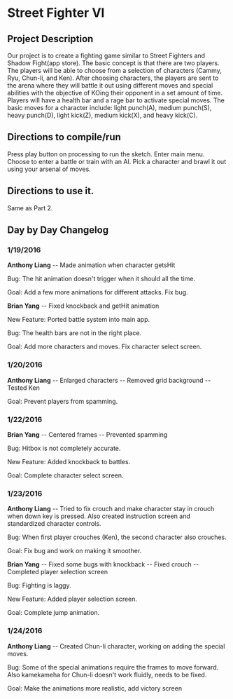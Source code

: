 # Street Fighter VI

## Project Description
Our project is to create a fighting game similar to Street Fighters and Shadow Fight(app store).
The basic concept is that there are two players. The players will be able to choose from a selection
of characters (Cammy, Ryu, Chun-li, and Ken). After choosing characters, the players are sent to the
arena where they will battle it out using different moves and special abilities with the objective
of KOing their opponent in a set amount of time. Players will have a health bar and a rage bar to activate
special moves. The basic moves for a character include: light punch(A), medium punch(S), heavy punch(D),
light kick(Z), medium kick(X), and heavy kick(C).

## Directions to compile/run
Press play button on processing to run the sketch.
Enter main menu.
Choose to enter a battle or train with an AI.
Pick a character and brawl it out using your arsenal of moves.

## Directions to use it.
Same as Part 2.

## Day by Day Changelog
### 1/19/2016
**Anthony Liang** -- Made animation when character getsHit

Bug: The hit animation doesn't trigger when it should all the time.

Goal: Add a few more animations for different attacks. Fix bug.

**Brian Yang** -- Fixed knockback and getHit animation

New Feature: Ported battle system into main app.

Bug: The health bars are not in the right place.

Goal: Add more characters and moves. Fix character select screen.

### 1/20/2016
**Anthony Liang** -- Enlarged characters
-- Removed grid background
-- Tested Ken

Goal: Prevent players from spamming.

### 1/22/2016
**Brian Yang** -- Centered frames
-- Prevented spamming

Bug: Hitbox is not completely accurate.

New Feature: Added knockback to battles.

Goal: Complete character select screen.

### 1/23/2016
**Anthony Liang** -- Tried to fix crouch and make character stay in crouch when down key is pressed.
Also created instruction screen and standardized character controls.

Bug: When first player crouches (Ken), the second character also crouches.

Goal: Fix bug and work on making it smoother.

**Brian Yang** -- Fixed some bugs with knockback
-- Fixed crouch
-- Completed player selection screen

Bug: Fighting is laggy.

New Feature: Added player selection screen.

Goal: Complete jump animation.

### 1/24/2016
**Anthony Liang** -- Created Chun-li character, working on adding the special moves.

Bug: Some of the special animations require the frames to move forward. Also kamekameha for Chun-li
doesn't work fluidly, needs to be fixed.

Goal: Make the animations more realistic, add victory screen




